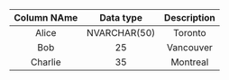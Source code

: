 | Column NAme       | Data type    | Description                                                                                                 |
|:-----------------:|:-----------: |:-----------------------------------------------------------------------------------------------------------:|
| Alice             | NVARCHAR(50) | Toronto                                                                                                     |
| Bob               | 25           | Vancouver                                                                                                   |
| Charlie           | 35           | Montreal                                                                                                    |

